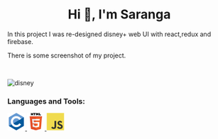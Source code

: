 <h1 align="center">Hi 👋, I'm Saranga</h1>

<p> In this project I was re-designed disney+ web UI with react,redux and firebase. </p>

<p> There is some screenshot of my project. </p>
<br/>

![disney](https://user-images.githubusercontent.com/87310474/178904280-f6846412-37e9-48fe-8bd8-902846315704.png)




<h3 align="left">Languages and Tools:</h3>
<p align="left"> <a href="https://www.cprogramming.com/" target="_blank" rel="noreferrer"> <img src="https://raw.githubusercontent.com/devicons/devicon/master/icons/c/c-original.svg" alt="c" width="40" height="40"/> </a> <a href="https://www.w3.org/html/" target="_blank" rel="noreferrer"> <img src="https://raw.githubusercontent.com/devicons/devicon/master/icons/html5/html5-original-wordmark.svg" alt="html5" width="40" height="40"/> </a> <a href="https://developer.mozilla.org/en-US/docs/Web/JavaScript" target="_blank" rel="noreferrer"> <img src="https://raw.githubusercontent.com/devicons/devicon/master/icons/javascript/javascript-original.svg" alt="javascript" width="40" height="40"/> </a> </p>


